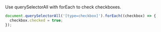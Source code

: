 Use querySelectorAll with forEach to check checkboxes.

```javascript
document.querySelectorAll('[type=checkbox]').forEach((checkbox) => {
  checkbox.checked = true;
});
```